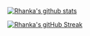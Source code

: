 [![Rhanka's github stats](https://github-readme-stats.vercel.app/api?username=rhanka&show_icons=true)](https://matchid.io)

[![Rhanka's gitHub Streak](https://github-readme-streak-stats.herokuapp.com?user=rhanka&theme=github-light&date_format=j%20M%5B%20Y%5D)](https://git.io/streak-stats)

